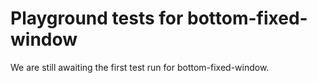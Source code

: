 # Playground tests for bottom-fixed-window
We are still awaiting the first test run for bottom-fixed-window.

